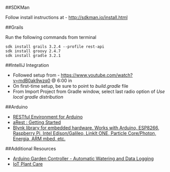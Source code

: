 ##SDKMan

Follow install instructions at - http://sdkman.io/install.html


##Grails

Run the following commands from terminal
```
sdk install grails 3.2.4 --profile rest-api
sdk install groovy 2.4.7
sdk install gradle 3.2.1
```


##IntelliJ Integration
* Followed setup from - https://www.youtube.com/watch?v=mdB0ak9wzq0 @ 6:00 in
* On first-time setup, be sure to point to *build.gradle* file
* From Import Project from Gradle window, select last radio option of *Use local gradle distribution*

##Arduino 
* [RESTful Environment for Arduino](https://github.com/marcoschwartz/aREST)
* [aRest : Getting Started](https://arest.io/get-started)
* [Blynk library for embedded hardware. Works with Arduino, ESP8266, Raspberry Pi, Intel Edison/Galileo, LinkIt ONE, Particle Core/Photon, Energia, ARM mbed, etc.](https://github.com/blynkkk/blynk-library)

##Additional Resources
* [Arduino Garden Controller - Automatic Watering and Data Logging](https://www.youtube.com/watch?v=O_Q1WKCtWiA)
* [IoT Plant Care](https://github.com/lyharthur/IoT_plant_care)
